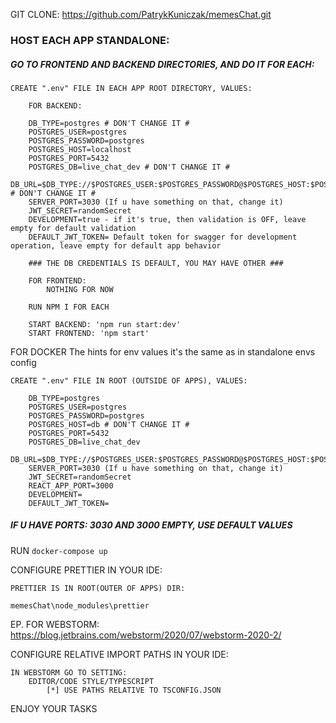 GIT CLONE: https://github.com/PatrykKuniczak/memesChat.git

### HOST EACH APP STANDALONE:

##### GO TO FRONTEND AND BACKEND DIRECTORIES, AND DO IT FOR EACH:

    CREATE ".env" FILE IN EACH APP ROOT DIRECTORY, VALUES:
        
        FOR BACKEND:

        DB_TYPE=postgres # DON'T CHANGE IT #
        POSTGRES_USER=postgres
        POSTGRES_PASSWORD=postgres
        POSTGRES_HOST=localhost
        POSTGRES_PORT=5432
        POSTGRES_DB=live_chat_dev # DON'T CHANGE IT #
        DB_URL=$DB_TYPE://$POSTGRES_USER:$POSTGRES_PASSWORD@$POSTGRES_HOST:$POSTGRES_PORT/$POSTGRES_DB # DON'T CHANGE IT #
        SERVER_PORT=3030 (If u have something on that, change it)
        JWT_SECRET=randomSecret
        DEVELOPMENT=true - if it's true, then validation is OFF, leave empty for default validation
        DEFAULT_JWT_TOKEN= Default token for swagger for development operation, leave empty for default app behavior 

        ### THE DB CREDENTIALS IS DEFAULT, YOU MAY HAVE OTHER ###

        FOR FRONTEND:
            NOTHING FOR NOW

        RUN NPM I FOR EACH
        
        START BACKEND: 'npm run start:dev'
        START FRONTEND: 'npm start'

FOR DOCKER
    The hints for env values it's the same as in standalone envs config

    CREATE ".env" FILE IN ROOT (OUTSIDE OF APPS), VALUES:

        DB_TYPE=postgres
        POSTGRES_USER=postgres
        POSTGRES_PASSWORD=postgres
        POSTGRES_HOST=db # DON'T CHANGE IT #
        POSTGRES_PORT=5432
        POSTGRES_DB=live_chat_dev
        DB_URL=$DB_TYPE://$POSTGRES_USER:$POSTGRES_PASSWORD@$POSTGRES_HOST:$POSTGRES_PORT/$POSTGRES_DB
        SERVER_PORT=3030 (If u have something on that, change it)
        JWT_SECRET=randomSecret
        REACT_APP_PORT=3000
        DEVELOPMENT=
        DEFAULT_JWT_TOKEN=

##### IF U HAVE PORTS: 3030 AND 3000 EMPTY, USE DEFAULT VALUES

RUN ```docker-compose up```

CONFIGURE PRETTIER IN YOUR IDE:

    PRETTIER IS IN ROOT(OUTER OF APPS) DIR:

    memesChat\node_modules\prettier

EP. FOR WEBSTORM:\
https://blog.jetbrains.com/webstorm/2020/07/webstorm-2020-2/

CONFIGURE RELATIVE IMPORT PATHS IN YOUR IDE:

    IN WEBSTORM GO TO SETTING:
        EDITOR/CODE STYLE/TYPESCRIPT
            [*] USE PATHS RELATIVE TO TSCONFIG.JSON

ENJOY YOUR TASKS